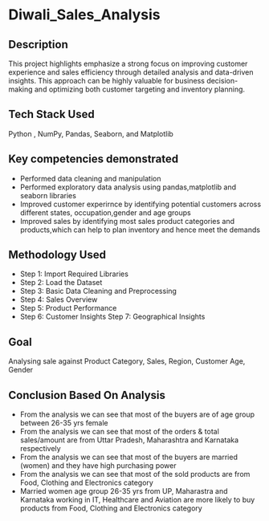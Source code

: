 # Diwali_Sales_Analysis

## Description
This project highlights emphasize a strong focus on improving customer experience and sales efficiency through detailed analysis and data-driven insights. This approach can be highly valuable for business decision-making and optimizing both customer targeting and inventory planning.

## Tech Stack Used
Python , NumPy, Pandas, Seaborn, and Matplotlib

## Key competencies demonstrated
- Performed data cleaning and manipulation
- Performed exploratory data analysis using pandas,matplotlib and seaborn libraries
- Improved customer experirnce by identifying potential customers across different states, occupation,gender and age groups
- Improved sales by identifying most sales product categories and products,which can help to plan inventory and hence meet the demands

## Methodology Used
- Step 1: Import Required Libraries
- Step 2: Load the Dataset
- Step 3: Basic Data Cleaning and Preprocessing
- Step 4: Sales Overview
- Step 5: Product Performance
- Step 6: Customer Insights
 Step 7: Geographical Insights

## Goal
Analysing sale against Product Category, Sales, Region, Customer Age, Gender

## Conclusion Based On Analysis

- From the analysis we can see that most of the buyers are of age group between 26-35 yrs female
- From the analysis we can see that most of the orders & total sales/amount are from Uttar Pradesh, Maharashtra and Karnataka respectively
- From the analysis we can see that most of the buyers are married (women) and they have high purchasing power
- From the analysis we can see that most of the sold products are from Food, Clothing and Electronics category
- Married women age group 26-35 yrs from UP,  Maharastra and Karnataka working in IT, Healthcare and Aviation are more likely to buy products from Food, Clothing and Electronics category







